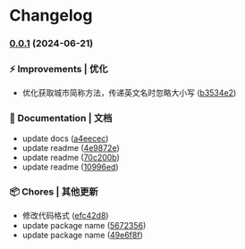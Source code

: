 # Changelog

### [0.0.1](https://github.com/hacxy/chinese-kits/compare/v1.1.2...v0.0.1) (2024-06-21)

### ⚡ Improvements | 优化

- 优化获取城市简称方法，传递英文名时忽略大小写 ([b3534e2](https://github.com/hacxy/chinese-kits/commit/b3534e2de0875ebe77524d596c21a3fc2465533d))

### 📝 Documentation | 文档

- update docs ([a4eecec](https://github.com/hacxy/chinese-kits/commit/a4eececeb1aab6545e4a0be71bf95e58fe061ae7))
- update readme ([4e9872e](https://github.com/hacxy/chinese-kits/commit/4e9872e18c564163d5353b6a33d4fdf099c62c82))
- update readme ([70c200b](https://github.com/hacxy/chinese-kits/commit/70c200bf8cab094f8797ede34d60fdb54d34b00a))
- update readme ([10996ed](https://github.com/hacxy/chinese-kits/commit/10996ed487660b44fdd2d22aad97b0eba041a2dd))

### 📦 Chores | 其他更新

- 修改代码格式 ([efc42d8](https://github.com/hacxy/chinese-kits/commit/efc42d8b553e277186b962b1d5d298d7f4929866))
- update package name ([5672356](https://github.com/hacxy/chinese-kits/commit/567235686d8b3eea510755f8c2dc65abd2734861))
- update package name ([49e6f8f](https://github.com/hacxy/chinese-kits/commit/49e6f8f01f8481c0a00e21902b1dd967b6160bdd))
